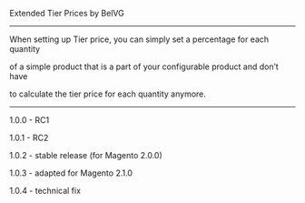﻿Extended Tier Prices by BelVG


-----------------------------


When setting up Tier price, you can simply set a percentage for each quantity 

of a simple product that is a part of your configurable product and don’t have 

to calculate the tier price for each quantity anymore.


-----------------------------


1.0.0 - RC1


1.0.1 - RC2


1.0.2 - stable release (for Magento 2.0.0)


1.0.3 - adapted for Magento 2.1.0


1.0.4 - technical fix
